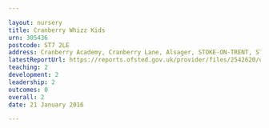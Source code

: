 ```yaml
---

layout: nursery
title: Cranberry Whizz Kids
urn: 305436
postcode: ST7 2LE
address: Cranberry Academy, Cranberry Lane, Alsager, STOKE-ON-TRENT, ST7 2LE
latestReportUrl: https://reports.ofsted.gov.uk/provider/files/2542620/urn/305436.pdf
teaching: 2
development: 2
leadership: 2
outcomes: 0
overall: 2
date: 21 January 2016

---
```

